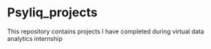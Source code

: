 # Psyliq_projects
This repository contains projects I have completed during virtual data analytics internship 

